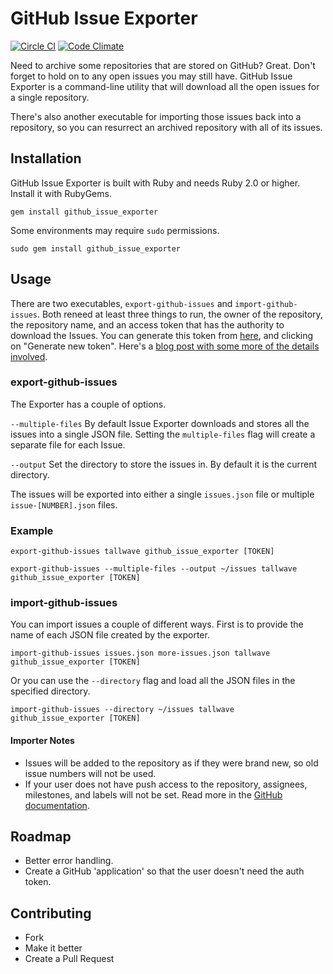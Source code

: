 # GitHub Issue Exporter

[![Circle CI](https://circleci.com/gh/Tallwave/github_issue_exporter.svg?style=shield&circle-token=:circle-token)](https://circleci.com/gh/Tallwave/github_issue_exporter) [![Code Climate](https://codeclimate.com/github/Tallwave/github_issue_exporter/badges/gpa.svg)](https://codeclimate.com/github/Tallwave/github_issue_exporter)

Need to archive some repositories that are stored on GitHub? Great. Don't forget to hold on to any open issues you may still have. GitHub Issue Exporter is a command-line utility that will download all the open issues for a single repository.

There's also another executable for importing those issues back into a repository, so you can resurrect an archived repository with all of its issues.

## Installation

GitHub Issue Exporter is built with Ruby and needs Ruby 2.0 or higher. Install it with RubyGems.

```
gem install github_issue_exporter
```

Some environments may require `sudo` permissions.

```
sudo gem install github_issue_exporter
```

## Usage
There are two executables, `export-github-issues` and `import-github-issues`. Both reneed at least three things to run, the owner of the repository, the repository name, and an access token that has the authority to download the Issues. You can generate this token from [here](https://github.com/settings/tokens), and clicking on "Generate new token". Here's a [blog post with some more of the details involved](http://blog.swilliams.me/words/2015/04/01/two-factor-authentication-for-github/).

### export-github-issues

The Exporter has a couple of options.

`--multiple-files` By default Issue Exporter downloads and stores all the issues into a single JSON file. Setting the `multiple-files` flag will create a separate file for each Issue.

`--output` Set the directory to store the issues in. By default it is the current directory.

The issues will be exported into either a single `issues.json` file or multiple `issue-[NUMBER].json` files.

### Example

```
export-github-issues tallwave github_issue_exporter [TOKEN]

export-github-issues --multiple-files --output ~/issues tallwave github_issue_exporter [TOKEN]
```

### import-github-issues
You can import issues a couple of different ways. First is to provide the name of each JSON file created by the exporter.

```
import-github-issues issues.json more-issues.json tallwave github_issue_exporter [TOKEN]
```

Or you can use the `--directory` flag and load all the JSON files in the specified directory.

```
import-github-issues --directory ~/issues tallwave github_issue_exporter [TOKEN]
```

#### Importer Notes
* Issues will be added to the repository as if they were brand new, so old issue numbers will not be used.
* If your user does not have push access to the repository, assignees, milestones, and labels will not be set. Read more in the [GitHub documentation](https://developer.github.com/v3/issues/#create-an-issue).

## Roadmap

 * Better error handling.
 * Create a GitHub 'application' so that the user doesn't need the auth token.

## Contributing

 * Fork
 * Make it better
 * Create a Pull Request
